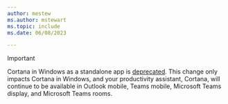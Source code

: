 ```yaml
---
author: mestew
ms.author: mstewart
ms.topic: include
ms.date: 06/08/2023

---
```

<!--This file is shared by all Cortana in Windows (standalone app) articles under /windows/configuration. 7987543 -->

> [!Important]
> Cortana in Windows as a standalone app is [deprecated](/windows/whats-new/deprecated-features). This change only impacts Cortana in Windows, and your productivity assistant, Cortana, will continue to be available in Outlook mobile, Teams mobile, Microsoft Teams display, and Microsoft Teams rooms.


